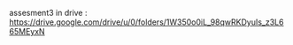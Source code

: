 assesment3 in drive : https://drive.google.com/drive/u/0/folders/1W350o0iL_98qwRKDyuIs_z3L665MEyxN
  
